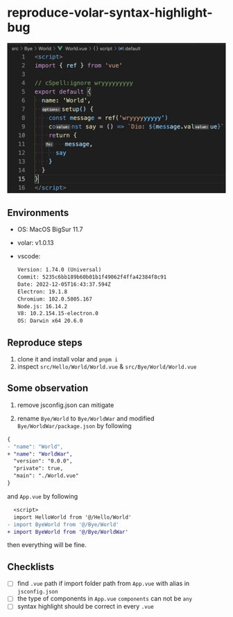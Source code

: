 # reproduce-volar-syntax-highlight-bug

![screenshot](screenshot.jpg)

## Environments

- OS: MacOS BigSur 11.7
- volar: v1.0.13
- vscode:

  ```txt
  Version: 1.74.0 (Universal)
  Commit: 5235c6bb189b60b01b1f49062f4ffa42384f8c91
  Date: 2022-12-05T16:43:37.594Z
  Electron: 19.1.8
  Chromium: 102.0.5005.167
  Node.js: 16.14.2
  V8: 10.2.154.15-electron.0
  OS: Darwin x64 20.6.0
  ```

## Reproduce steps

1. clone it and install volar and `pnpm i`
2. inspect `src/Hello/World/World.vue` & `src/Bye/World/World.vue`

## Some observation

1. remove jsconfig.json can mitigate

2. rename `Bye/World` to `Bye/WorldWar` and modified `Bye/WorldWar/package.json` by following

```diff
{
- "name": "World",
+ "name": "WorldWar",
  "version": "0.0.0",
  "private": true,
  "main": "./World.vue"
}
```

   and `App.vue` by following

```diff
  <script>
  import HelloWorld from '@/Hello/World'
- import ByeWorld from '@/Bye/World'
+ import ByeWorld from '@/Bye/WorldWar'
```

then everything will be fine.

## Checklists

- [ ] find `.vue` path if import folder path from `App.vue` with alias in `jsconfig.json`
- [ ] the type of components in `App.vue` `components` can not be `any`
- [ ] syntax highlight should be correct in every `.vue`
